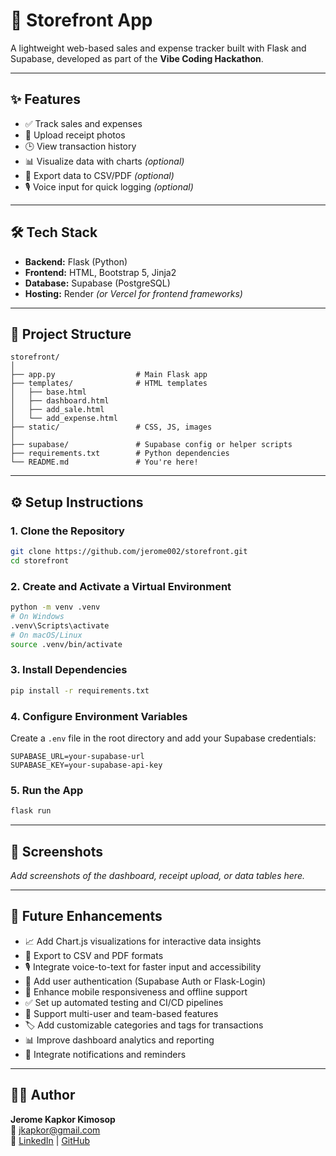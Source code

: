 
# 🛒 Storefront App

A lightweight web-based sales and expense tracker built with Flask and Supabase, developed as part of the **Vibe Coding Hackathon**.

---

## ✨ Features

- ✅ Track sales and expenses
- 🧾 Upload receipt photos
- 🕒 View transaction history
- 📊 Visualize data with charts *(optional)*
- 📁 Export data to CSV/PDF *(optional)*
- 🎙️ Voice input for quick logging *(optional)*

---

## 🛠 Tech Stack

- **Backend:** Flask (Python)
- **Frontend:** HTML, Bootstrap 5, Jinja2
- **Database:** Supabase (PostgreSQL)
- **Hosting:** Render *(or Vercel for frontend frameworks)*

---

## 📂 Project Structure

```
storefront/
│
├── app.py                  # Main Flask app
├── templates/              # HTML templates
│   ├── base.html
│   ├── dashboard.html
│   ├── add_sale.html
│   └── add_expense.html
├── static/                 # CSS, JS, images
│
├── supabase/               # Supabase config or helper scripts
├── requirements.txt        # Python dependencies
└── README.md               # You're here!
```

---

## ⚙️ Setup Instructions

### 1. Clone the Repository

```bash
git clone https://github.com/jerome002/storefront.git
cd storefront
```

### 2. Create and Activate a Virtual Environment

```bash
python -m venv .venv
# On Windows
.venv\Scripts\activate
# On macOS/Linux
source .venv/bin/activate
```

### 3. Install Dependencies

```bash
pip install -r requirements.txt
```

### 4. Configure Environment Variables

Create a `.env` file in the root directory and add your Supabase credentials:

```env
SUPABASE_URL=your-supabase-url
SUPABASE_KEY=your-supabase-api-key
```

### 5. Run the App

```bash
flask run
```

---

## 📸 Screenshots

_Add screenshots of the dashboard, receipt upload, or data tables here._

---

## 🚀 Future Enhancements

- 📈 Add Chart.js visualizations for interactive data insights
- 🧾 Export to CSV and PDF formats
- 🎙️ Integrate voice-to-text for faster input and accessibility
- 🔐 Add user authentication (Supabase Auth or Flask-Login)
- 📱 Enhance mobile responsiveness and offline support
- ✅ Set up automated testing and CI/CD pipelines
- 👥 Support multi-user and team-based features
- 🏷️ Add customizable categories and tags for transactions
- 📊 Improve dashboard analytics and reporting
- 🔔 Integrate notifications and reminders

---

## 👨‍💻 Author

**Jerome Kapkor Kimosop**  
📧 [jkapkor@gmail.com](mailto:jkapkor@gmail.com)  
🔗 [LinkedIn](https://www.linkedin.com/in/jeromekapkor) | [GitHub](https://github.com/jerome002)
